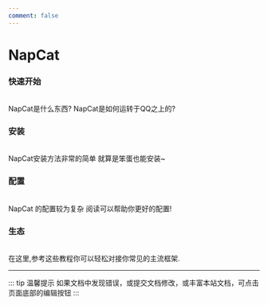 ```yaml
---
comment: false
---
```

# NapCat

### 快速开始
<br>
<NCard title="🤔 了解NapCat" link="../guide/napcat">
NapCat是什么东西? NapCat是如何运转于QQ之上的?
</NCard>

### 安装
<br>
<NCard title="🚀 安装NapCat" link="../guide/install">
NapCat安装方法非常的简单 就算是笨蛋也能安装~
</NCard>

### 配置
<br>
<NCard title="📑 配置NapCat" link="../config/basic">
NapCat 的配置较为复杂 阅读可以帮助你更好的配置!
</NCard>

### 生态
<br>
<NCard title="🔗 对接NapCat" link="../use/integration">
在这里,参考这些教程你可以轻松对接你常见的主流框架.
</NCard>

---
::: tip 温馨提示
如果文档中发现错误，或提交文档修改，或丰富本站文档，可点击页面底部的编辑按钮
:::